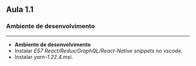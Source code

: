## Aula 1.1
### Ambiente de desenvolvimento
---
- **Ambiente de desenvolvimento**
- Instalar *ES7 React/Redux/GraphQL/React-Native snippets no vscode*.
- Instalar *yarn-1.22.4.msi*.